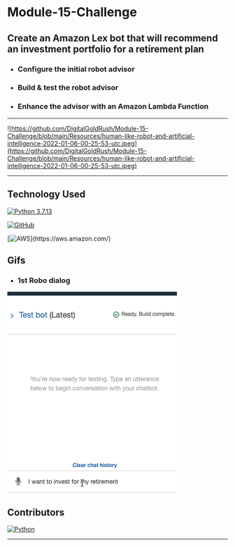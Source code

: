 # Module-15-Challenge

## Create an Amazon Lex bot that will recommend an investment portfolio for a retirement plan

- ###  Configure the initial robot advisor

- ### Build & test the robot advisor

- ### Enhance the advisor with an Amazon Lambda Function

---

![https://github.com/DigitalGoldRush/Module-15-Challenge/blob/main/Resources/human-like-robot-and-artificial-intelligence-2022-01-06-00-25-53-utc.jpeg](https://github.com/DigitalGoldRush/Module-15-Challenge/blob/main/Resources/human-like-robot-and-artificial-intelligence-2022-01-06-00-25-53-utc.jpeg)

---

## Technology Used

[![Python 3.7.13](https://img.shields.io/badge/python-3670A0?style=for-the-badge&logo=python&logoColor=ffdd54)]([https://www.python.org/downloads/release/python-3912/)

[![GitHub](https://img.shields.io/badge/github-%23121011.svg?style=for-the-badge&logo=github&logoColor=white)](https://github.com/DigitalGoldRush?tab=repositories)

[![AWS](https://img.shields.io/badge/AWS-%23FF9900.svg?style=for-the-badge&logo=amazon-aws&logoColor=white")](https://aws.amazon.com/)

## Gifs

- ### 1st Robo dialog

![](https://github.com/DigitalGoldRush/Module-15-Challenge/blob/985969b0f476218d7b0d67ab715d64e2b708b761/Resources/1st%20Robo%20dialog.gif)

## Contributors

[![Python](https://img.shields.io/badge/Michael_Dionne-LinkedIn-blue)](https://www.linkedin.com/in/michael-dionne-b2a1b61b/)

---
